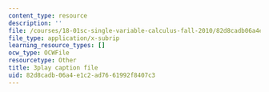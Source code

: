 ```yaml
---
content_type: resource
description: ''
file: /courses/18-01sc-single-variable-calculus-fall-2010/82d8cadb06a4e1c2ad7661992f8407c3_CXKoCMVqM9s.srt
file_type: application/x-subrip
learning_resource_types: []
ocw_type: OCWFile
resourcetype: Other
title: 3play caption file
uid: 82d8cadb-06a4-e1c2-ad76-61992f8407c3
---
```

